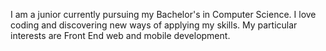 

I am a junior currently pursuing my Bachelor's in Computer Science. I love coding and discovering new ways of applying my skills.
My particular interests are Front End web and mobile development. 

